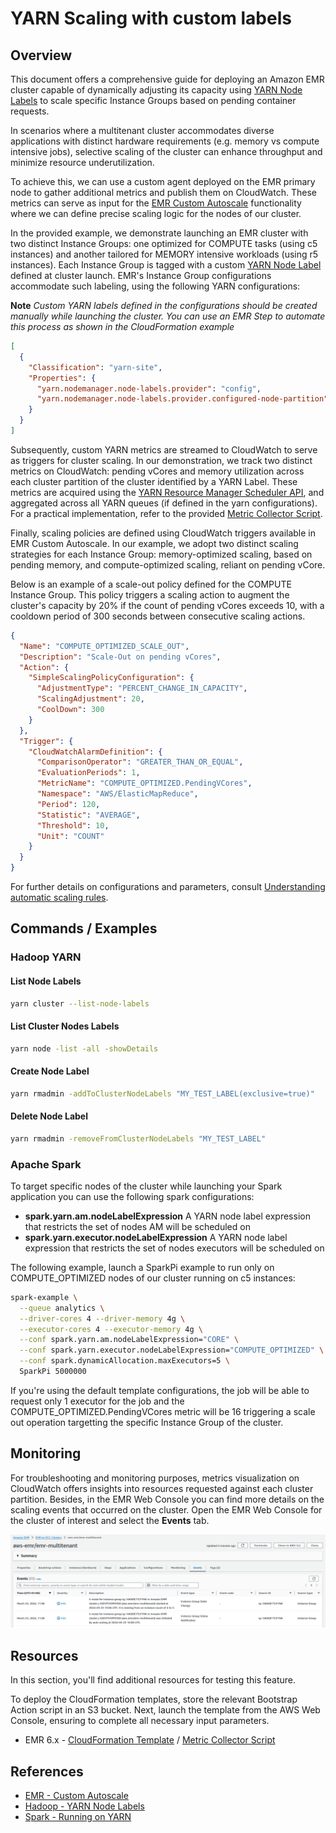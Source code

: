 # YARN Scaling with custom labels

## Overview

This document offers a comprehensive guide for deploying an Amazon EMR cluster capable of dynamically adjusting its capacity using [YARN Node Labels](https://hadoop.apache.org/docs/stable/hadoop-yarn/hadoop-yarn-site/NodeLabel.html) to scale specific Instance Groups based on pending container requests.

In scenarios where a multitenant cluster accommodates diverse applications with distinct hardware requirements (e.g. memory vs compute intensive jobs), selective scaling of the cluster can enhance throughput and minimize resource underutilization.

To achieve this, we can use a custom agent deployed on the EMR primary node to gather additional metrics and publish them on CloudWatch. These metrics can serve as input for the [EMR Custom Autoscale](https://docs.aws.amazon.com/emr/latest/ManagementGuide/emr-automatic-scaling.html) functionality where we can define precise scaling logic for the nodes of our cluster.

In the provided example, we demonstrate launching an EMR cluster with two distinct Instance Groups: one optimized for COMPUTE tasks (using c5 instances) and another tailored for MEMORY intensive workloads (using r5 instances). Each Instance Group is tagged with a custom [YARN Node Label](https://hadoop.apache.org/docs/stable/hadoop-yarn/hadoop-yarn-site/NodeLabel.html) defined at cluster launch. EMR's Instance Group configurations accommodate such labeling, using the following YARN configurations:

**Note** *Custom YARN labels defined in the configurations should be created manually while launching the cluster. You can use an EMR Step to automate this process as shown in the CloudFormation example*

```json
[
  {
    "Classification": "yarn-site",
    "Properties": {
      "yarn.nodemanager.node-labels.provider": "config",
      "yarn.nodemanager.node-labels.provider.configured-node-partition": "COMPUTE_OPTIMIZED"
    }
  }
]
```

Subsequently, custom YARN metrics are streamed to CloudWatch to serve as triggers for cluster scaling. In our demonstration, we track two distinct metrics on CloudWatch: pending vCores and memory utilization across each cluster partition of the cluster identified by a YARN Label. These metrics are acquired using the [YARN Resource Manager Scheduler API](https://hadoop.apache.org/docs/stable/hadoop-yarn/hadoop-yarn-site/ResourceManagerRest.html), and aggregated across all YARN queues (if defined in the yarn configurations). For a practical implementation, refer to the provided [Metric Collector Script](./scripts/yarn_labels_scaling.sh).

Finally, scaling policies are defined using CloudWatch triggers available in EMR Custom Autoscale. In our example, we adopt two distinct scaling strategies for each Instance Group: memory-optimized scaling, based on pending memory, and compute-optimized scaling, reliant on pending vCore.

Below is an example of a scale-out policy defined for the COMPUTE Instance Group. This policy triggers a scaling action to augment the cluster's capacity by 20% if the count of pending vCores exceeds 10, with a cooldown period of 300 seconds between consecutive scaling actions.


```json
{
  "Name": "COMPUTE_OPTIMIZED_SCALE_OUT",
  "Description": "Scale-Out on pending vCores",
  "Action": {
    "SimpleScalingPolicyConfiguration": {
      "AdjustmentType": "PERCENT_CHANGE_IN_CAPACITY",
      "ScalingAdjustment": 20,
      "CoolDown": 300
    }
  },
  "Trigger": {
    "CloudWatchAlarmDefinition": {
      "ComparisonOperator": "GREATER_THAN_OR_EQUAL",
      "EvaluationPeriods": 1,
      "MetricName": "COMPUTE_OPTIMIZED.PendingVCores",
      "Namespace": "AWS/ElasticMapReduce",
      "Period": 120,
      "Statistic": "AVERAGE",
      "Threshold": 10,
      "Unit": "COUNT"
    }
  }
}
```

For further details on configurations and parameters, consult [Understanding automatic scaling rules](https://docs.aws.amazon.com/emr/latest/ManagementGuide/emr-automatic-scaling.html#emr-scaling-rules).

## Commands / Examples

### Hadoop YARN 

#### List Node Labels 

```bash
yarn cluster --list-node-labels
```

#### List Cluster Nodes Labels 

```bash
yarn node -list -all -showDetails
```

#### Create Node Label

```bash
yarn rmadmin -addToClusterNodeLabels "MY_TEST_LABEL(exclusive=true)"
```

#### Delete Node Label

```bash
yarn rmadmin -removeFromClusterNodeLabels "MY_TEST_LABEL"
```

### Apache Spark

To target specific nodes of the cluster while launching your Spark application you can use the following spark configurations: 

- **spark.yarn.am.nodeLabelExpression** A YARN node label expression that restricts the set of nodes AM will be scheduled on
- **spark.yarn.executor.nodeLabelExpression** A YARN node label expression that restricts the set of nodes executors will be scheduled on

The following example, launch a SparkPi example to run only on COMPUTE_OPTIMIZED nodes of our cluster running on c5 instances:

```bash
spark-example \
  --queue analytics \
  --driver-cores 4 --driver-memory 4g \
  --executor-cores 4 --executor-memory 4g \
  --conf spark.yarn.am.nodeLabelExpression="CORE" \
  --conf spark.yarn.executor.nodeLabelExpression="COMPUTE_OPTIMIZED" \
  --conf spark.dynamicAllocation.maxExecutors=5 \
  SparkPi 5000000
```

If you're using the default template configurations, the job will be able to request only 1 executor for the job and the COMPUTE_OPTIMIZED.PendingVCores metric will be 16 triggering a scale out operation targetting the specific Instance Group of the cluster. 

## Monitoring

For troubleshooting and monitoring purposes, metrics visualization on CloudWatch offers insights into resources requested against each cluster partition. 
Besides, in the EMR Web Console you can find more details on the scaling events that occurred on the cluster. Open the EMR Web Console for the cluster of interest and select the **Events** tab.

![EMR Web Console Events](./img/emr_console_events.png)

## Resources

In this section, you'll find additional resources for testing this feature. 

To deploy the CloudFormation templates, store the relevant Bootstrap Action script in an S3 bucket. Next, launch the template from the AWS Web Console, ensuring to complete all necessary input parameters.

- EMR 6.x - [CloudFormation Template](./scripts/yarn_labels_scaling.yaml) / [Metric Collector Script](./scripts/yarn_labels_scaling.sh)


## References
- [EMR - Custom Autoscale](https://docs.aws.amazon.com/emr/latest/ManagementGuide/emr-automatic-scaling.html)
- [Hadoop - YARN Node Labels](https://hadoop.apache.org/docs/stable/hadoop-yarn/hadoop-yarn-site/NodeLabel.html)
- [Spark - Running on YARN](https://spark.apache.org/docs/latest/running-on-yarn.html)